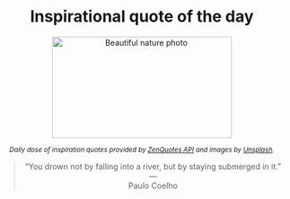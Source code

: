 
<div align="center">

# Inspirational quote of the day

<img src="./data/photo.jpeg" alt="Beautiful nature photo" width="320" height="180">

<sub><i>Daily dose of inspiration quotes provided by [ZenQuotes API](https://zenquotes.io/) and images by [Unsplash](https://unsplash.com/).</i></sub>


<blockquote>&ldquo;You drown not by falling into a river, but by staying submerged in it.&rdquo; &mdash; <footer>Paulo Coelho</footer></blockquote>

</div>
